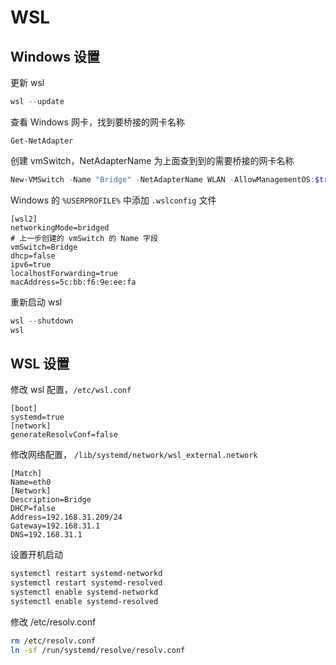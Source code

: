 # WSL

## Windows 设置

更新 wsl

```powershell
wsl --update
```

查看 Windows 网卡，找到要桥接的网卡名称

```
Get-NetAdapter
```

创建 vmSwitch，NetAdapterName 为上面查到到的需要桥接的网卡名称

```powershell
New-VMSwitch -Name "Bridge" -NetAdapterName WLAN -AllowManagementOS:$true
```

Windows 的 `%USERPROFILE%` 中添加 `.wslconfig` 文件

```text
[wsl2]
networkingMode=bridged
# 上一步创建的 vmSwitch 的 Name 字段
vmSwitch=Bridge
dhcp=false
ipv6=true
localhostForwarding=true
macAddress=5c:bb:f6:9e:ee:fa
```

重新启动 wsl

```powershell
wsl --shutdown
wsl
```

## WSL 设置

修改 wsl 配置，`/etc/wsl.conf`

```text
[boot]
systemd=true
[network]
generateResolvConf=false
```

修改网络配置， `/lib/systemd/network/wsl_external.network`

```text
[Match]
Name=eth0
[Network]
Description=Bridge
DHCP=false
Address=192.168.31.209/24
Gateway=192.168.31.1
DNS=192.168.31.1
```

设置开机启动

```bash
systemctl restart systemd-networkd
systemctl restart systemd-resolved
systemctl enable systemd-networkd
systemctl enable systemd-resolved
```

修改 /etc/resolv.conf

```bash
rm /etc/resolv.conf
ln -sf /run/systemd/resolve/resolv.conf
```
